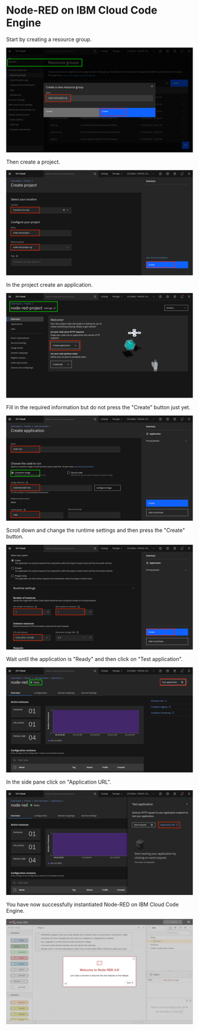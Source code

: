 # Node-RED on IBM Cloud Code Engine

Start by creating a resource group.

![i001.png](/images/i001.png)

Then create a project.

![i002.png](/images/i002.png)

In the project create an application.

![i003.png](/images/i003.png)

Fill in the required information but do not press the "Create" button just yet.

![i004.png](/images/i004.png)

Scroll down and change the runtime settings and then press the "Create" button.

![i005.png](/images/i005.png)

Wait until the application is "Ready" and then click on "Test application".

![i006.png](/images/i006.png)

In the side pane click on "Application URL".

![i007.png](/images/i007.png)

You have now successfully instantiated Node-RED on IBM Cloud Code Engine.

![i008.png](/images/i008.png)

